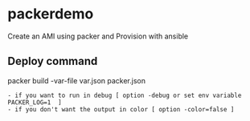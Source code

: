 # packerdemo
Create an AMI using packer and Provision with ansible

## Deploy command
packer build -var-file var.json packer.json

    - if you want to run in debug [ option -debug or set env variable PACKER_LOG=1  ]
    - if you don't want the output in color [ option -color=false ]
